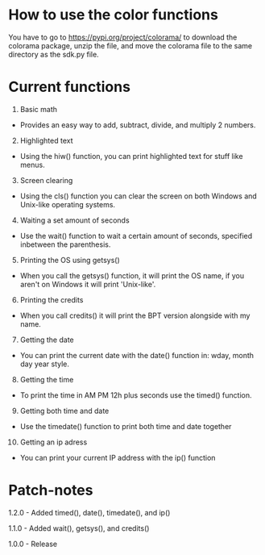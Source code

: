 # How to use the color functions

You have to go to https://pypi.org/project/colorama/ to download the colorama package, unzip the file, and move the colorama file to the same directory as the sdk.py file.

# Current functions

1. Basic math
  - Provides an easy way to add, subtract, divide, and multiply 2 numbers.

2. Highlighted text
  - Using the hiw() function, you can print highlighted text for stuff like menus.

3. Screen clearing
  - Using the cls() function you can clear the screen on both Windows and Unix-like operating systems.

4. Waiting a set amount of seconds
  - Use the wait() function to wait a certain amount of seconds, specified inbetween the parenthesis.

5. Printing the OS using getsys()

  - When you call the getsys() function, it will print the OS name, if you aren't on Windows it will print 'Unix-like'.

6. Printing the credits

  - When you call credits() it will print the BPT version alongside with my name.

7. Getting the date

  - You can print the current date with the date() function in: wday, month day year style.

8. Getting the time

  - To print the time in AM PM 12h plus seconds use the timed() function.

9. Getting both time and date

  - Use the timedate() function to print both time and date together

10. Getting an ip adress

  - You can print your current IP address with the ip() function

# Patch-notes

1.2.0 - Added timed(), date(), timedate(), and ip()

1.1.0 - Added wait(), getsys(), and credits() 

1.0.0 - Release

